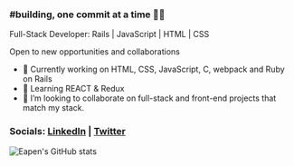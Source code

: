 ### #building, one commit at a time 🧑‍💻

Full-Stack Developer: Rails | JavaScript | HTML | CSS

Open to new opportunities and collaborations
<!--
**eapenzacharias/eapenzacharias** is a ✨ _special_ ✨ repository because its `README.md` (this file) appears on your GitHub profile.

Here are some ideas to get you started:


- 🌱 I’m currently learning ...
- 👯 I’m looking to collaborate on ...
- 🤔 I’m looking for help with ...
- 💬 Ask me about ...
- 📫 How to reach me: ...
- 😄 Pronouns: ...
- ⚡ Fun fact: ...
-->
- 🔭 Currently working on HTML, CSS, JavaScript, C, webpack and Ruby on Rails
- 🌱 Learning REACT & Redux
- 👯 I’m looking to collaborate on full-stack and front-end projects that match my stack.

### Socials: [LinkedIn](https://de.linkedin.com/in/eapenzac) | [Twitter](https://twitter.com/eapenzac)

![Eapen's GitHub stats](https://github-readme-stats.vercel.app/api?username=eapenzacharias&show_icons=true&theme=dark)
